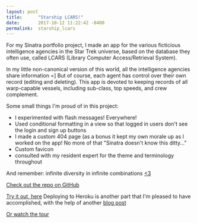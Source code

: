 ```yaml
---
layout: post
title:      "Starship LCARS!"
date:       2017-10-12 11:22:42 -0400
permalink:  starship_lcars
---
```



For my Sinatra portfolio project, I made an app for the various ficticious intelligence agencies in the Star Trek universe, based on the database they often use, called LCARS (Library Computer Access/Retrieval System).

In my little non-canonical version of this world, all the intelligence agencies share information =]
But of course, each agent has control over their own record (editing and deleting).
This app is devoted to keeping records of all warp-capable vessels, including sub-class, top speeds, and crew complement.

Some small things I'm proud of in this project:
* I experimented with flash messages!  Everywhere!
* Used conditional formatting in a view so that logged in users don't see the login and sign up buttons
* I made a custom 404 page (as a bonus it kept my own morale up as I worked on the app!  No more of that "Sinatra doesn't know this ditty..."
* Custom favicon
* consulted with my resident expert for the theme and terminology throughout

And remember: infinite diversity in infinite combinations [<3](http://memory-alpha.wikia.com/wiki/IDIC)

[Check out the repo on GitHub](https://github.com/ddhogan/starship-LCARS)

[Try it out, here](https://starship-lcars.herokuapp.com/) Deploying to Heroku is another part that I'm pleased to have accomplished, with the help of another [blog post](http://lucaskisabeth.com/2017/06/24/deploying_your_sqlite3_sinatra_app_to_heroku_using_postgresql/)

[Or watch the tour](https://youtu.be/1ajGLaZdd4Q)

